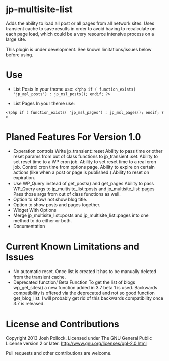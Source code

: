 jp-multisite-list
=================
Adds the ability to load all post or all pages from all network sites. Uses transient cache to save results in order to avoid having to recalculate on each page load, which could be a very resource intensive process on a large site.

This plugin is under development. See known limitations/issues below before using.

Use
===
* List Posts
In your theme use:
`<?php
	if ( function_exists( 'jp_msl_posts') :
		jp_msl_posts();
	endif;
?>`

* List Pages
In your theme use:

`<?php
	if ( function_exists( 'jp_msl_pages') :
		jp_msl_pages();
	endif;
?>`

Planed Features For Version 1.0
===============================
* Experation controls
	Write jp_transient::reset
	Ability to pass time or other reset params from out of class functions to jp_transient::set.
	Ability to set reset time to a WP cron job.
	Ability to set reset time to a real cron job.
	Control cron time from options page.
	Ability to expire on certain actions (like when a post or page is published.)
	Ability to reset on expiration.
* Use WP_Query instead of get_posts() and get_pages
	Ability to pass WP_Query args to jp_multisite_list::posts and jp_multisite_list::pages
	Pass those args from out of class functions as well.
* Option to show/ not show blog title.
* Option to show posts and pages together.
* Widget With Options
* Merge jp_multisite_list::posts and jp_multisite_list::pages into one method to do either or both.
* Documentation
	
Current Known Limitations and Issues
====================================
* No automatic reset.
	Once list is created it has to be manually deleted from the transient cache.
* Deprecated function/ Beta Function
	To get the list of blogs wp_get_sites() a new function added in 3.7 beta 1 is used.
	Backwards compatibility is offered via the deprecated and not so good function get_blog_list. I will probably get rid of this backwards compatibility once 3.7 is released.


License and Contributions
====================
Copyright 2013 Josh Pollock. Licensed under The GNU General Public License version 2 or later.
http://www.gnu.org/licenses/gpl-2.0.html

Pull requests and other contributions are welcome.
